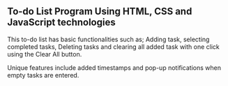 ## To-do List Program Using HTML, CSS and JavaScript technologies

This to-do list has basic functionalities such as; Adding task, selecting completed tasks, Deleting tasks and clearing all added task with one click using the Clear All button.

Unique features include added timestamps and pop-up notifications when empty tasks are entered.